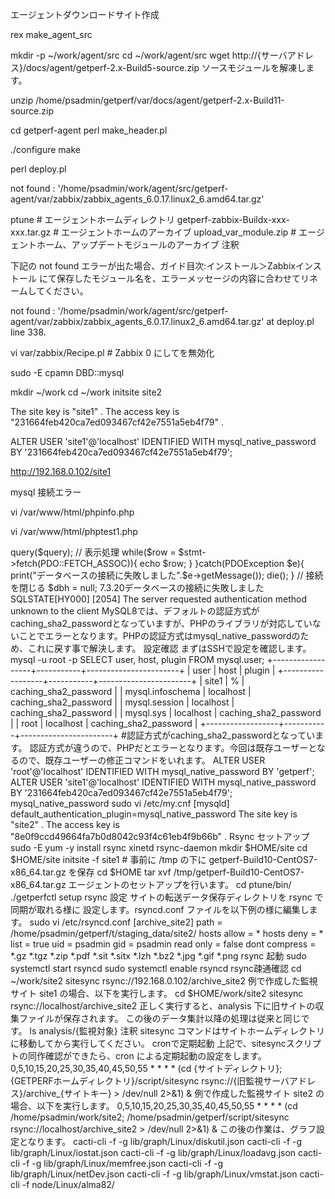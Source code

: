 エージェントダウンロードサイト作成

rex make_agent_src

mkdir -p ~/work/agent/src
cd ~/work/agent/src
wget http://{サーバアドレス}/docs/agent/getperf-2.x-Build5-source.zip
ソースモジュールを解凍します。

unzip /home/psadmin/getperf/var/docs/agent/getperf-2.x-Build11-source.zip

cd getperf-agent
perl make_header.pl

./configure
make

perl deploy.pl

not found : '/home/psadmin/work/agent/src/getperf-agent/var/zabbix/zabbix_agents_6.0.17.linux2_6.amd64.tar.gz' 


ptune                             # エージェントホームディレクトリ
getperf-zabbix-Buildx-xxx-xxx.tar.gz   # エージェントホームのアーカイブ
upload_var_module.zip             # エージェントホーム、アップデートモジュールのアーカイブ
注釈

下記の not found エラーが出た場合、ガイド目次:インストール＞Zabbixインストール にて保存したモジュール名を、エラーメッセージの内容に合わせてリネームしてください。

not found : '/home/psadmin/work/agent/src/getperf-agent/var/zabbix/zabbix_agents_6.0.17.linux2_6.amd64.tar.gz' at deploy.pl line 338.

vi var/zabbix/Recipe.pl  # Zabbix 0 にしてを無効化

sudo -E cpamn  DBD::mysql

mkdir ~/work
cd ~/work
initsite site2

The site key is "site1" .
The access key is "231664feb420ca7ed093467cf42e7551a5eb4f79" .

ALTER USER 'site1'@'localhost' IDENTIFIED WITH mysql_native_password BY '231664feb420ca7ed093467cf42e7551a5eb4f79';

http://192.168.0.102/site1

mysql 接続エラー

vi /var/www/html/phpinfo.php

<?php

// すべての情報を表示します。デフォルトは INFO_ALL です。
phpinfo();

// モジュール情報だけを表示します。
// phpinfo(8) としても同じです。
phpinfo(INFO_MODULES);

?>

vi /var/www/html/phptest1.php

<?php echo phpversion();


$dsn      = 'mysql:dbname=mysql;host=localhost';
$user     = 'root';
$password = 'getperf';

// DBへ接続
try{
    $dbh = new PDO($dsn, $user, $password);

    // クエリの実行
    $query = "SELECT * FROM INFORMATION_SCHEMA.SCHEMATA";
    $stmt = $dbh->query($query);

    // 表示処理
    while($row = $stmt->fetch(PDO::FETCH_ASSOC)){
        echo $row;
    }

}catch(PDOException $e){
    print("データベースの接続に失敗しました".$e->getMessage());
    die();
}

// 接続を閉じる
$dbh = null;


7.3.20データベースの接続に失敗しましたSQLSTATE[HY000] [2054] The server requested authentication method unknown to the client


MySQL8では、デフォルトの認証方式がcaching_sha2_passwordとなっていますが、PHPのライブラリが対応していないことでエラーとなります。PHPの認証方式はmysql_native_passwordのため、これに戻す事で解決します。
設定確認

まずはSSHで設定を確認します。
    
mysql -u root -p
SELECT user, host, plugin FROM mysql.user;
+------------------+-----------+-----------------------+
| user             | host      | plugin                |
+------------------+-----------+-----------------------+
| site1            | %         | caching_sha2_password |
| mysql.infoschema | localhost | caching_sha2_password |
| mysql.session    | localhost | caching_sha2_password |
| mysql.sys        | localhost | caching_sha2_password |
| root             | localhost | caching_sha2_password |
+------------------+-----------+-----------------------+

#認証方式がcaching_sha2_passwordとなっています。

認証方式が違うので、PHPだとエラーとなります。今回は既存ユーザーとなるので、既存ユーザーの修正コマンドをいれます。

ALTER USER 'root'@'localhost' IDENTIFIED WITH mysql_native_password BY 'getperf';
ALTER USER 'site1'@'localhost' IDENTIFIED WITH mysql_native_password BY '231664feb420ca7ed093467cf42e7551a5eb4f79';

mysql_native_password

sudo vi /etc/my.cnf

[mysqld]
default_authentication_plugin=mysql_native_password

The site key is "site2" .
The access key is "8e0f9ccd49664fa7b0d8042c93f4c61eb4f9b66b" .


Rsync セットアップ

sudo -E yum -y install rsync xinetd  rsync-daemon
mkdir $HOME/site
cd $HOME/site
initsite -f site1


# 事前に /tmp の下に getperf-Build10-CentOS7-x86_64.tar.gz を保存
cd $HOME
tar xvf /tmp/getperf-Build10-CentOS7-x86_64.tar.gz
エージェントのセットアップを行います。

cd ptune/bin/
./getperfctl setup
rsync 設定
サイトの転送データ保存ディレクトリを rsync で同期が取れる様に 設定します。rsyncd.conf ファイルを以下例の様に編集します。

sudo vi /etc/rsyncd.conf
[archive_site2]
path =  /home/psadmin/getperf/t/staging_data/site2/
hosts allow = *
hosts deny = *
list = true
uid = psadmin
gid = psadmin
read only = false
dont compress = *.gz *.tgz *.zip *.pdf *.sit *.sitx *.lzh *.bz2 *.jpg *.gif *.png

rsync 起動

sudo systemctl start rsyncd
sudo systemctl enable rsyncd

rsync疎通確認

cd ~/work/site2
sitesync rsync://192.168.0.102/archive_site2

例で作成した監視サイト site1 の場合、以下を実行します。

cd $HOME/work/site2
sitesync rsync://localhost/archive_site2
正しく実行すると、analysis 下に旧サイトの収集ファイルが保存されます。 この後のデータ集計以降の処理は従来と同じです。

ls analysis/{監視対象}
注釈

sitesync コマンドはサイトホームディレクトリに移動してから実行してください。

cronで定期起動
上記で、sitesyncスクリプトの同作確認ができたら、cron による定期起動の設定をします。

0,5,10,15,20,25,30,35,40,45,50,55 * * * * (cd {サイトディレクトリ}; {GETPERFホームディレクトリ}/script/sitesync rsync://{旧監視サーバアドレス}/archive_{サイトキー} > /dev/null 2>&1) &
例で作成した監視サイト site2 の場合、以下を実行します。

0,5,10,15,20,25,30,35,40,45,50,55 * * * * (cd /home/psadmin/work/site2; /home/psadmin/getperf/script/sitesync rsync://localhost/archive_site2 > /dev/null 2>&1) &
この後の作業は、グラフ設定となります。

cacti-cli -f -g lib/graph/Linux/diskutil.json 
cacti-cli -f -g lib/graph/Linux/iostat.json 
cacti-cli -f -g lib/graph/Linux/loadavg.json 
cacti-cli -f -g lib/graph/Linux/memfree.json 
cacti-cli -f -g lib/graph/Linux/netDev.json 
cacti-cli -f -g lib/graph/Linux/vmstat.json

cacti-cli -f node/Linux/alma82/
